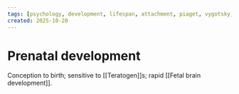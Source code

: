 ```yaml
---
tags: [psychology, development, lifespan, attachment, piaget, vygotsky, adolescence, adulthood, aging, morality]
created: 2025-10-20
---
```

# Prenatal development

Conception to birth; sensitive to [[Teratogen]]s; rapid [[Fetal brain development]].
